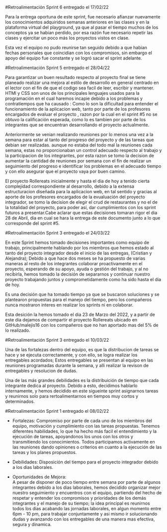 #Retroalimentación Sprint 6 entregado el 17/02/22

Para la entrega oportuna de este sprint, fue necesario afianzar nuevamente los conocimientos adquiridos semanas anteriores en las clases y en la plataforma virtual del playground, ya que al pasar el tiempo muchos de los conceptos ya se habian perdido, por esa razón fue necesario repetir las clases y ejercitar un poco más los proyectos vistos en clase.

Esta vez el equipo no pudo reunirse tan seguido debido a que habian fechas personales que coincidian con los compromisos, sin embargo el apoyo del equipo fue constante y se logró sacar el sprint adelante.

#Retroalimentación Sprint 5 entregado el 28/04/22

Para garantizar un buen resultado respecto al proyecto final se tiene planeado realizar una mejora al estilo de desarrollo en general centrado en el lector con el fin de que el codigo sea facil de leer, escribir y mantener. HTMl y CSS son unos de los principales lenguajes usados para la programación en el cual haremos incapie debido a los problemas y contratiempos que ha causado : Como lo son la dificultad para entender el funcionamiento de la aplicacion web, tanto por parte de los profesores encargados de evaluar el proyecto , razon por la cual en el sprint #5 no se obtuvo la calificación esperada, como lo es tambien por parte de los integrantes que se encuentran desarrollando el proyecto actualmente.

Anteriormente se venian realizando reuniones por lo menos una vez a la semana para estar al tanto del progreso del proyecto y de las tareas que debian ser realizadas. aunque no estaba del todo mal la reuniones cada semana, estas no proporcionaban un control adecuado respecto al trabajo y la participacion de los integrantes, por esta razon se tomo la decision de aumentar la cantidad de reuniones por semana con el fin de realizar un seguimiento del progreso e identificar los problemas en el adecuado tiempo y con ello asegurar que el proyecto vaya por buen camino.

El proyecto Rollereats inicialmente y hasta el dia de hoy a tenido cierta complejidad correspondiente al desarrollo, debido a la extensa estructuracion diseñada para la aplicacion web, en tal sentido y gracias al aporte de los profesores encargados de la evualuación del proyecto integrador, se tomo la decision de elegir el crud de restaurantes y no el de la totalidad del proyecto, para poder así, dar cumplimientos con los sprint futuros a presentar.Cabe aclarar que estas decisiones tomaran rigor el dia 28 de Abril, dia en cual se hara la entrega de este documento junto a lo que corresponde del sprint #5.

#Retroalimentación Sprint 3 entregado el 24/03/22

En este Sprint hemos tomado decisiones importantes como equipo de trabajo, principalmente hablando por los miembros que hemos estado al tanto del proyecto integrador desde el inicio de las entregas, (Cristian y Alejandra); Debido a que hace dos meses se ha propuesto de varias maneras al resto de los integrantes colaborar proactivamente en el proyecto, esperando de su apoyo, ayuda o gestión del trabajo, y al no recibirla, hemos tomado la decisión de separarnos y continuar nuestro proyecto trabajando juntos y comprometidamente como ha sido hasta el dia de hoy.

Es una decisión que ha tomado tiempo ya que se buscaron soluciones y se plantearon propuestas para el manejo del tiempo, pero los compañeros nunca mostraron interes en realizar los sprints ni en colaborar.

Esta desición la hemos tomado el dia 23 de Marzo del 2022, y a partir de este dia dejamos de compartir el proyecto Rollereats ubicado en GitHub/malejis16 con los compañeros que no han aportado mas del 5% de lo realizado.

#Retroalimentación Sprint 3 entregado el 10/03/22

Una de las fortalezas dentro del equipo, es que la distribucion de tareas se hace y se ejecuta correctamente, y con ello, se logra realizar los entregables acordados; Estos entregables se presentan al equipo en las reuniones programadas durante la semana, y alli realizar la revison de entregables y resolucion de dudas.

Una de las más grandes debilidades es la distribuición de tiempo que cada integrante dedica al proyecto. Debido a esto, decidimos hablarlo internamente, y hemos decidido en este sigueinte sprint asignarnos tareas y reunirnos solo para rertoalimentarnos en tiempos muy cortos y determinados.

#Retroalimentación Sprint 1 entregado el 08/02/22

- Fortalezas:
  Compromiso por parte de cada uno de los miembros del equipo, motivación y cumplimiento con las tareas propuestas.
  Tenemos diferentes habilidades, lo que ha hecho más facil el entendimiento y la ejecución de tareas, apoyandonos los unos con los otros y transmitiendo los conocimientos.
  Todos participamos activamente en las reuniones dando opiniones o criterios en cuanto a la ejecución de las tareas y los planes propuestos.

- Debilidades:
  Disposición del tiempo para el proyecto integrador debido a los dias laborales.

- Oportunidades de Mejora:  
   A pesar de disponer de poco tiempo entre semana por parte de algunos integrantes debido a los dias laborales, hemos decidido organizar mejor nuestro seguimiento y encuentros con el equipo, partiendo del hecho de respetar y entender los compromisos y prioridades de los demás integrantes y el manejo de su tiempo; la idea principal es reunirnos todos los dias acabando las jornadas laborales, en algun momento entre 6pm - 10 pm, para trabajar conjuntamente y asi mismo ir solucionando dudas y avanzando con los entregables de una manera mas efectiva, segura y dinamica.
